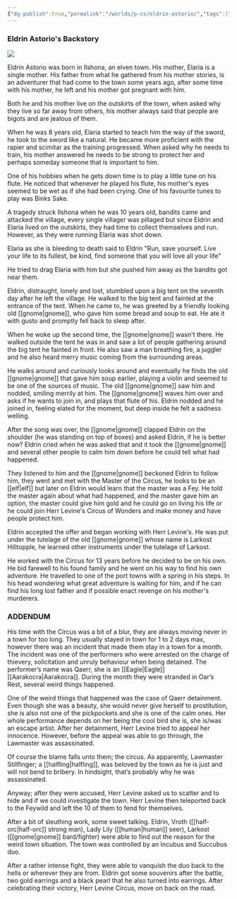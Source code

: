 ```yaml
---
{"dg-publish":true,"permalink":"/worlds/p-cs/eldrin-astorio/","tags":["Pirate","Balky"]}
---
```


### Eldrin Astorio's Backstory

![](https://lh7-us.googleusercontent.com/dlQEcIQXvrLjbjQ79RIZiN8G5vpmvw0OnTPNZUUkQ1VuVr0vYkPhIWJJAV8UZseD-tcEiJv6nJ7meYr-xagGYbI-pdPnh5PD24vZpeMruEF7-BfiUg3fA7dQuXyUscOQjs7bgmgwaFBa1y0l4xNEjA)

  
Eldrin Astorio was born in Ilshona, an elven town. His mother, Elaria is a single mother. His father from what he gathered from his mother stories, is an adventurer that had come to the town some years ago, after some time with his mother, he left and his mother got pregnant with him.

Both he and his mother live on the outskirts of the town, when asked why they live so far away from others, his mother always said that people are bigots and are jealous of them. 

When he was 8 years old, Elaria started to teach him the way of the sword, he took to the sword like a natural. He became more proficient with the rapier and scimitar as the training progressed. When asked why he needs to train, his mother answered he needs to be strong to protect her and perhaps someday someone that is important to him.

One of his hobbies when he gets down time is to play a little tune on his flute. He noticed that whenever he played his flute, his mother's eyes seemed to be wet as if she had been crying. One of his favourite tunes to play was Binks Sake.

A tragedy struck Ilshona when he was 10 years old, bandits came and attacked the village, every single villager was pillaged but since Eldrin and Elaria lived on the outskirts, they had time to collect themselves and run. However, as they were running Elaria was shot down. 

Elaria as she is bleeding to death said to Eldrin "Run, save yourself. Live your life to its fullest, be kind, find someone that you will love all your life" 

He tried to drag Elaria with him but she pushed him away as the bandits got near them.

Eldrin, distraught, lonely and lost, stumbled upon a big tent on the seventh day after he left the village. He walked to the big tent and fainted at the entrance of the tent. When he came to, he was greeted by a friendly looking old [[gnome\|gnome]], who gave him some bread and soup to eat. He ate it with gusto and promptly fell back to sleep after.

When he woke up the second time, the [[gnome\|gnome]] wasn't there. He walked outside the tent he was in and saw a lot of people gathering around the big tent he fainted in front. He also saw a man breathing fire, a juggler and he also heard merry music coming from the surrounding areas.

He walks around and curiously looks around and eventually he finds the old [[gnome\|gnome]] that gave him soup earlier, playing a violin and seemed to be one of the sources of music. The old [[gnome\|gnome]] saw him and nodded, smiling merrily at him. The [[gnome\|gnome]] waves him over and asks if he wants to join in, and plays that flute of his. Eldrin nodded and he joined in, feeling elated for the moment, but deep inside he felt a sadness welling. 

After the song was over, the [[gnome\|gnome]] clapped Eldrin on the shoulder (he was standing on top of boxes) and asked Eldrin, if he is better now? Eldrin cried when he was asked that and it took the [[gnome\|gnome]] and several other people to calm him down before he could tell what had happened. 

They listened to him and the [[gnome\|gnome]] beckoned Eldrin to follow him, they went and met with the Master of the Circus, he looks to be an [[elf\|elf]] but later on Eldrin would learn that the master was a Fey. He told the master again about what had happened, and the master gave him an option, the master could give him gold and he could go on living his life or he could join Herr Levine's Circus of Wonders and make money and have people protect him.

Eldrin accepted the offer and began working with Herr Levine's. He was put under the tutelage of the old [[gnome\|gnome]] whose name is Larkost Hilltopple, he learned other instruments under the tutelage of Larkost. 

He worked with the Circus for 13 years before he decided to be on his own. He bid farewell to his found family and he went on his way to find his own adventure. He travelled to one of the port towns with a spring in his steps. In his head wondering what great adventure is waiting for him, and if he can find his long lost father and if possible enact revenge on his mother's murderers. 

### ADDENDUM 

His time with the Circus was a bit of a blur, they are always moving never in a town for too long. They usually stayed in town for 1 to 2 days max, however there was an incident that made them stay in a town for a month. The incident was one of the performers who were arrested on the charge of thievery, solicitation and unruly behaviour when being detained. The performer’s name was Qaerr, she is an [[Eagle\|Eagle]] [[Aarakocra\|Aarakocra]]. During the month they were stranded in Oar’s Rest, several weird things happened. 

One of the weird things that happened was the case of Qaerr detainment. Even though she was a beauty, she would never give herself to prostitution, she is also not one of the pickpockets and she is one of the calm ones. Her whole performance depends on her being the cool bird she is, she is/was an escape artist. After her detainment, Herr Levine tried to appeal her innocence. However, before the appeal was able to go through, the Lawmaster was assassinated. 

Of course the blame falls unto them; the circus. As apparently, Lawmaster Stillfinger; a [[halfling\|halfling]], was beloved by the town as he is just and will not bend to bribery. In hindsight, that’s probably why he was assassinated. 

Anyway; after they were accused, Herr Levine asked us to scatter and to hide and if we could investigate the town. Herr Levine then teleported back to the Feywild and left the 10 of them to fend for themselves. 

After a bit of sleuthing work, some sweet talking. Eldrin, Vroth ([[half-orc\|half-orc]] strong man), Lady Lily ([[human\|human]] seer), Larkost ([[gnome\|gnome]] bard/fighter) were able to find out the reason for the weird town situation. The town was controlled by an Incubus and Succubus duo.

After a rather intense fight, they were able to vanquish the duo back to the hells or wherever they are from. Eldrin got some souvenirs after the battle, two gold earrings and a black pearl that he also turned into earrings. After celebrating their victory, Herr Levine Circus, move on back on the road.